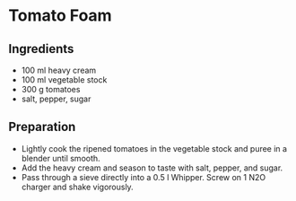 Tomato Foam
==========================

Ingredients
-----------

* 100 ml heavy cream
* 100 ml vegetable stock
* 300 g tomatoes
* salt, pepper, sugar

Preparation
-----------

* Lightly cook the ripened tomatoes in the vegetable stock and puree in a blender until smooth.
* Add the heavy cream and season to taste with salt, pepper, and sugar.
* Pass through a sieve directly into a 0.5 l Whipper. Screw on 1 N2O charger and shake vigorously.

